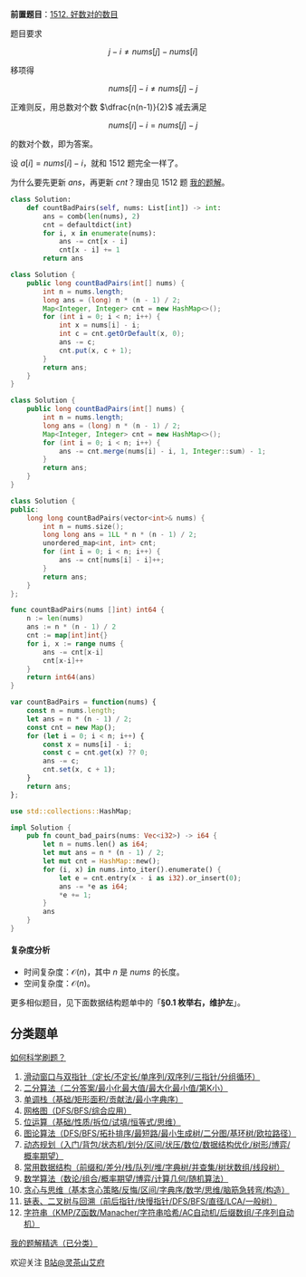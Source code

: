 **前置题目**：[1512. 好数对的数目](https://leetcode.cn/problems/number-of-good-pairs/)

题目要求

$$
j - i \ne \textit{nums}[j] - \textit{nums}[i]
$$

移项得

$$
\textit{nums}[i]-i \ne \textit{nums}[j]-j
$$

正难则反，用总数对个数 $\dfrac{n(n-1)}{2}$ 减去满足

$$
\textit{nums}[i]-i = \textit{nums}[j]-j
$$

的数对个数，即为答案。

设 $a[i] = \textit{nums}[i]-i$，就和 1512 题完全一样了。

为什么要先更新 $\textit{ans}$，再更新 $\textit{cnt}$？理由见 1512 题 [我的题解](https://leetcode.cn/problems/number-of-good-pairs/solutions/2974653/mei-ju-you-wei-hu-zuo-pythonjavaccgojsru-7u5v/)。

```py [sol-Python3]
class Solution:
    def countBadPairs(self, nums: List[int]) -> int:
        ans = comb(len(nums), 2)
        cnt = defaultdict(int)
        for i, x in enumerate(nums):
            ans -= cnt[x - i]
            cnt[x - i] += 1
        return ans
```

```java [sol-Java]
class Solution {
    public long countBadPairs(int[] nums) {
        int n = nums.length;
        long ans = (long) n * (n - 1) / 2;
        Map<Integer, Integer> cnt = new HashMap<>();
        for (int i = 0; i < n; i++) {
            int x = nums[i] - i;
            int c = cnt.getOrDefault(x, 0);
            ans -= c;
            cnt.put(x, c + 1);
        }
        return ans;
    }
}
```

```java [sol-Java 写法二]
class Solution {
    public long countBadPairs(int[] nums) {
        int n = nums.length;
        long ans = (long) n * (n - 1) / 2;
        Map<Integer, Integer> cnt = new HashMap<>();
        for (int i = 0; i < n; i++) {
            ans -= cnt.merge(nums[i] - i, 1, Integer::sum) - 1;
        }
        return ans;
    }
}
```

```cpp [sol-C++]
class Solution {
public:
    long long countBadPairs(vector<int>& nums) {
        int n = nums.size();
        long long ans = 1LL * n * (n - 1) / 2;
        unordered_map<int, int> cnt;
        for (int i = 0; i < n; i++) {
            ans -= cnt[nums[i] - i]++;
        }
        return ans;
    }
};
```

```go [sol-Go]
func countBadPairs(nums []int) int64 {
    n := len(nums)
    ans := n * (n - 1) / 2
    cnt := map[int]int{}
    for i, x := range nums {
        ans -= cnt[x-i]
        cnt[x-i]++
    }
    return int64(ans)
}
```

```js [sol-JavaScript]
var countBadPairs = function(nums) {
    const n = nums.length;
    let ans = n * (n - 1) / 2;
    const cnt = new Map();
    for (let i = 0; i < n; i++) {
        const x = nums[i] - i;
        const c = cnt.get(x) ?? 0;
        ans -= c;
        cnt.set(x, c + 1);
    }
    return ans;
};
```

```rust [sol-Rust]
use std::collections::HashMap;

impl Solution {
    pub fn count_bad_pairs(nums: Vec<i32>) -> i64 {
        let n = nums.len() as i64;
        let mut ans = n * (n - 1) / 2;
        let mut cnt = HashMap::new();
        for (i, x) in nums.into_iter().enumerate() {
            let e = cnt.entry(x - i as i32).or_insert(0);
            ans -= *e as i64;
            *e += 1;
        }
        ans
    }
}
```

#### 复杂度分析

- 时间复杂度：$\mathcal{O}(n)$，其中 $n$ 是 $\textit{nums}$ 的长度。
- 空间复杂度：$\mathcal{O}(n)$。

更多相似题目，见下面数据结构题单中的「**§0.1 枚举右，维护左**」。

## 分类题单

[如何科学刷题？](https://leetcode.cn/circle/discuss/RvFUtj/)

1. [滑动窗口与双指针（定长/不定长/单序列/双序列/三指针/分组循环）](https://leetcode.cn/circle/discuss/0viNMK/)
2. [二分算法（二分答案/最小化最大值/最大化最小值/第K小）](https://leetcode.cn/circle/discuss/SqopEo/)
3. [单调栈（基础/矩形面积/贡献法/最小字典序）](https://leetcode.cn/circle/discuss/9oZFK9/)
4. [网格图（DFS/BFS/综合应用）](https://leetcode.cn/circle/discuss/YiXPXW/)
5. [位运算（基础/性质/拆位/试填/恒等式/思维）](https://leetcode.cn/circle/discuss/dHn9Vk/)
6. [图论算法（DFS/BFS/拓扑排序/最短路/最小生成树/二分图/基环树/欧拉路径）](https://leetcode.cn/circle/discuss/01LUak/)
7. [动态规划（入门/背包/状态机/划分/区间/状压/数位/数据结构优化/树形/博弈/概率期望）](https://leetcode.cn/circle/discuss/tXLS3i/)
8. [常用数据结构（前缀和/差分/栈/队列/堆/字典树/并查集/树状数组/线段树）](https://leetcode.cn/circle/discuss/mOr1u6/)
9. [数学算法（数论/组合/概率期望/博弈/计算几何/随机算法）](https://leetcode.cn/circle/discuss/IYT3ss/)
10. [贪心与思维（基本贪心策略/反悔/区间/字典序/数学/思维/脑筋急转弯/构造）](https://leetcode.cn/circle/discuss/g6KTKL/)
11. [链表、二叉树与回溯（前后指针/快慢指针/DFS/BFS/直径/LCA/一般树）](https://leetcode.cn/circle/discuss/K0n2gO/)
12. [字符串（KMP/Z函数/Manacher/字符串哈希/AC自动机/后缀数组/子序列自动机）](https://leetcode.cn/circle/discuss/SJFwQI/)

[我的题解精选（已分类）](https://github.com/EndlessCheng/codeforces-go/blob/master/leetcode/SOLUTIONS.md)

欢迎关注 [B站@灵茶山艾府](https://space.bilibili.com/206214)
